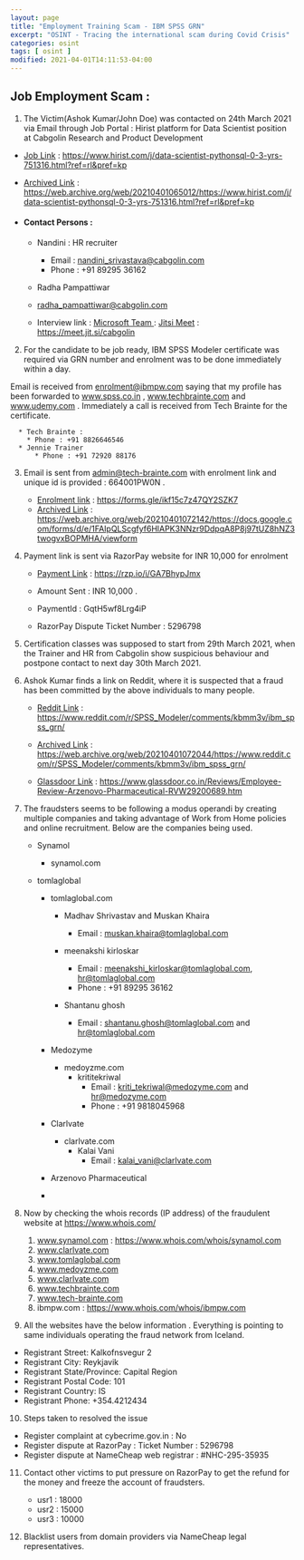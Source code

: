 ```yaml
---
layout: page
title: "Employment Training Scam - IBM SPSS GRN"
excerpt: "OSINT - Tracing the international scam during Covid Crisis"
categories: osint
tags: [ osint ]
modified: 2021-04-01T14:11:53-04:00
---
```



## Job Employment Scam :

1. The Victim(Ashok Kumar/John Doe) was contacted on 24th March 2021 via Email through Job Portal : Hirist platform for Data Scientist position at Cabgolin Research and Product Development

  * [Job Link](https://web.archive.org/web/20210401065012/https://www.hirist.com/j/data-scientist-pythonsql-0-3-yrs-751316.html?ref=rl&pref=kp) :  https://www.hirist.com/j/data-scientist-pythonsql-0-3-yrs-751316.html?ref=rl&pref=kp

  * [Archived Link](https://web.archive.org/web/20210401065012/https://www.hirist.com/j/data-scientist-pythonsql-0-3-yrs-751316.html?ref=rl&pref=kp) :  https://web.archive.org/web/20210401065012/https://www.hirist.com/j/data-scientist-pythonsql-0-3-yrs-751316.html?ref=rl&pref=kp


  * #### Contact Persons :
      * Nandini : HR recruiter
        * Email : nandini_srivastava@cabgolin.com
        * Phone : +91 89295 36162

      * Radha Pampattiwar
       * radha_pampattiwar@cabgolin.com

      * Interview link :
        [Microsoft Team ](https://teams.microsoft.com/l/meetup-join/19%3ameeting_NzhiMTg3NzItNjI1YS00ZTJkLWFiOWEtMmYyNDU2MDc3ZDQ5%40thread.v2/0?context=%7b%22Tid%22%3a%2237276134-ed40-4ca7-a65e-e94a89d3dbcf%22%2c%22Oid%22%3a%22df65c867-944f-4d29-8857-ad09e3ca84c1%22%7d) :
        [Jitsi Meet](https://meet.jit.si/cabgolin) : https://meet.jit.si/cabgolin
2. For the candidate to be job ready, IBM SPSS Modeler certificate was required via GRN number and enrolment was to be done immediately within a day.

  Email is received from enrolment@ibmpw.com saying that my profile has been forwarded to www.spss.co.in , www.techbrainte.com and www.udemy.com . Immediately a call is received from Tech Brainte for the certificate.

      * Tech Brainte :
        * Phone : +91 8826646546
      * Jennie Trainer
          * Phone : +91 72920 88176


3. Email is sent from admin@tech-brainte.com with enrolment link and unique id is provided : 664001PW0N .
    * [Enrolment link](https://forms.gle/ikf15c7z47QY2SZK7) : https://forms.gle/ikf15c7z47QY2SZK7
    * [Archived Link](https://web.archive.org/web/20210401072142/https://docs.google.com/forms/d/e/1FAIpQLScgfyf6HlAPK3NNzr9DdpqA8P8j97tUZ8hNZ3twogvxBOPMHA/viewform) : https://web.archive.org/web/20210401072142/https://docs.google.com/forms/d/e/1FAIpQLScgfyf6HlAPK3NNzr9DdpqA8P8j97tUZ8hNZ3twogvxBOPMHA/viewform

4. Payment link is sent via RazorPay website for INR 10,000 for enrolment
    * [Payment Link](https://rzp.io/i/GA7BhypJmx) : https://rzp.io/i/GA7BhypJmx
    * Amount Sent : INR 10,000 .
    * PaymentId : GqtH5wf8Lrg4iP

    * RazorPay Dispute Ticket Number : 5296798

5. Certification classes was supposed to start from 29th March 2021, when the Trainer and HR from Cabgolin show suspicious behaviour and postpone contact to next day 30th March 2021.


6. Ashok Kumar finds a link on Reddit, where it is suspected that a fraud has been committed by the above individuals to many people.

    * [Reddit Link](https://www.reddit.com/r/SPSS_Modeler/comments/kbmm3v/ibm_spss_grn/) :
https://www.reddit.com/r/SPSS_Modeler/comments/kbmm3v/ibm_spss_grn/
    * [Archived Link](https://web.archive.org/web/20210401072044/https://www.reddit.com/r/SPSS_Modeler/comments/kbmm3v/ibm_spss_grn/) : https://web.archive.org/web/20210401072044/https://www.reddit.com/r/SPSS_Modeler/comments/kbmm3v/ibm_spss_grn/

    * [Glassdoor Link](https://www.glassdoor.co.in/Reviews/Employee-Review-Arzenovo-Pharmaceutical-RVW29200689.htm) : https://www.glassdoor.co.in/Reviews/Employee-Review-Arzenovo-Pharmaceutical-RVW29200689.htm

7. The fraudsters seems to be following a modus operandi by creating multiple companies and taking advantage of Work from Home policies and online recruitment.  Below are the companies being used.
      * Synamol
        * synamol.com

      * tomlaglobal
        * tomlaglobal.com
          * Madhav Shrivastav and Muskan Khaira
            * Email : muskan.khaira@tomlaglobal.com  

          * meenakshi kirloskar
              * Email : meenakshi_kirloskar@tomlaglobal.com, hr@tomlaglobal.com
              * Phone : +91 89295 36162

          * Shantanu ghosh
              * Email : shantanu.ghosh@tomlaglobal.com and hr@tomlaglobal.com

        * Medozyme
          * medoyzme.com
            * krititekriwal
              * Email : kriti_tekriwal@medozyme.com and hr@medozyme.com
              * Phone : +91 9818045968

        * Clarlvate
          * clarlvate.com
            * Kalai Vani
              * Email : kalai_vani@clarlvate.com

        * Arzenovo Pharmaceutical

        *

8. Now by checking the whois records (IP address) of the fraudulent website at https://www.whois.com/
    1. www.synamol.com   : https://www.whois.com/whois/synamol.com
    2. www.clarlvate.com
    3. www.tomlaglobal.com
    4. www.medoyzme.com
    5. www.clarlvate.com
    6. www.techbrainte.com
    7. www.tech-brainte.com
    8. ibmpw.com  :  https://www.whois.com/whois/ibmpw.com


9. All the websites have the below information . Everything is pointing to same individuals operating the fraud network from Iceland.

  * Registrant Street: Kalkofnsvegur 2
  * Registrant City: Reykjavik
  * Registrant State/Province: Capital Region
  * Registrant Postal Code: 101
  * Registrant Country: IS
  * Registrant Phone: +354.4212434


10. Steps taken to resolved the issue
  * Register complaint at cybecrime.gov.in : No
  * Register dispute at  RazorPay : Ticket Number : 5296798
  * Register dispute at NameCheap web registrar :  #NHC-295-35935

11. Contact other victims to put pressure on RazorPay to get the refund for the money and freeze the account of fraudsters.
    * usr1 : 18000
    * usr2 : 15000
    * usr3 : 10000

12. Blacklist users from domain providers via NameCheap legal representatives.
<!-- This is commented out.

* Checking the phone number provided +354.4212434 on google directs to below individual.
    * [Google Search](https://www.google.com/search?q=%2B354.4212434+juha&client=firefox-b-d&ei=73llYPbHLYbasAeyzZTgBA&oq=%2B354.4212434+juha&gs_lcp=Cgdnd3Mtd2l6EANQ5WBYt2xgknFoAXAAeACAAboBiAHLA5IBAzAuM5gBAKABAaoBB2d3cy13aXrAAQE&sclient=gws-wiz&ved=0ahUKEwi2--m-xtzvAhUGLewKHbImBUwQ4dUDCAw&uact=5) : https://www.google.com/search?q=%2B354.4212434+juha&client=firefox-b-d&ei=73llYPbHLYbasAeyzZTgBA&oq=%2B354.4212434+juha&gs_lcp=Cgdnd3Mtd2l6EANQ5WBYt2xgknFoAXAAeACAAboBiAHLA5IBAzAuM5gBAKABAaoBB2d3cy13aXrAAQE&sclient=gws-wiz&ved=0ahUKEwi2--m-xtzvAhUGLewKHbImBUwQ4dUDCAw&uact=5

    * Juha Liikala :

      * Website : juhaliikala.com
      * Twitter : https://twitter.com/juhaliikala
      * https://www.scamadviser.com/check-website/juhaliikala.com

      * Instagram :
      * His company : https://twitter.com/Synopsys
-->
